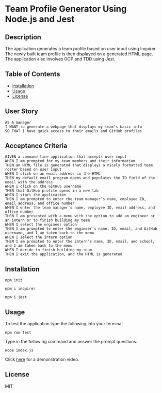 # Team Profile Generator Using Node.js and Jest

## Description
The application generates a team profile based on user input using Inquirer. The newly built team profile is then displayed on a generated HTML page. The application also involves OOP and TDD using Jest.

## Table of Contents
* [Installation](#installation)
* [Usage](#usage)
* [License](#license)

## User Story
```
AS A manager
I WANT to generate a webpage that displays my team's basic info
SO THAT I have quick access to their emails and GitHub profiles
```

## Acceptance Criteria
```
GIVEN a command-line application that accepts user input
WHEN I am prompted for my team members and their information
THEN an HTML file is generated that displays a nicely formatted team roster based on user input
WHEN I click on an email address in the HTML
THEN my default email program opens and populates the TO field of the email with the address
WHEN I click on the GitHub username
THEN that GitHub profile opens in a new tab
WHEN I start the application
THEN I am prompted to enter the team manager’s name, employee ID, email address, and office number
WHEN I enter the team manager’s name, employee ID, email address, and office number
THEN I am presented with a menu with the option to add an engineer or an intern or to finish building my team
WHEN I select the engineer option
THEN I am prompted to enter the engineer’s name, ID, email, and GitHub username, and I am taken back to the menu
WHEN I select the intern option
THEN I am prompted to enter the intern’s name, ID, email, and school, and I am taken back to the menu
WHEN I decide to finish building my team
THEN I exit the application, and the HTML is generated
```


## Installation 

```
npm init
```
```
npm i inquirer
```

```
npm i jest
```

## Usage 

To test the application type the following into your terminal
```
npm run test
```

Type in the following command and answer the prompt questions.

```
node index.js
```
Click [here]() for a demonstration video.

## License
MIT
